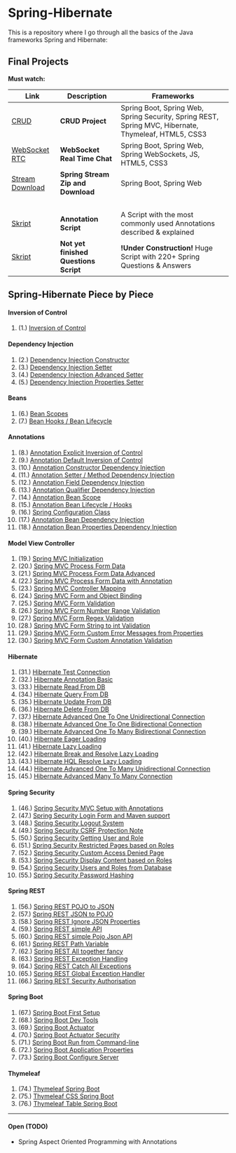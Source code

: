 # Spring-Hibernate


This is a repository where I go through all the basics of the Java frameworks Spring and Hibernate:

## Final Projects
**Must watch:**

Link | Description | Frameworks
----|----|----
[CRUD](https://github.com/mschoeffel/Spring-Hibernate/tree/master/src/spring/FinalCRUD) | **CRUD Project** | Spring Boot, Spring Web, Spring Security, Spring REST, Spring MVC, Hibernate, Thymeleaf, HTML5, CSS3
[WebSocket RTC](https://github.com/mschoeffel/Spring-Hibernate/tree/master/src/spring/FinalWebSocketRTC) | **WebSocket Real Time Chat** | Spring Boot, Spring Web, Spring WebSockets, JS, HTML5, CSS3
[Stream Download](https://github.com/mschoeffel/Spring-Hibernate/tree/master/src/spring/FinalStream) | **Spring Stream Zip and Download** | Spring Boot, Spring Web
&nbsp; | &nbsp; | &nbsp;
[Skript](https://github.com/mschoeffel/Spring-Hibernate/tree/master/src/spring/Scripts/Annotations.md) | **Annotation Script** | A Script with the most commonly used Annotations described & explained
[Skript](https://github.com/mschoeffel/Spring-Hibernate/tree/master/src/spring/Scripts/QuestionsSpring.md) | **Not yet finished Questions Script** | **!Under Construction!** Huge Script with 220+ Spring Questions & Answers


## Spring-Hibernate Piece by Piece
#### Inversion of Control
1. (1.) [Inversion of Control](https://github.com/mschoeffel/Spring-Hibernate/tree/master/src/spring/InversionOfControl)
#### Dependency Injection
1. (2.) [Dependency Injection Constructor](https://github.com/mschoeffel/Spring-Hibernate/tree/master/src/spring/DependencyInjectionConstructor)
2. (3.) [Dependency Injection Setter](https://github.com/mschoeffel/Spring-Hibernate/tree/master/src/spring/DependencyInjectionSetter)
3. (4.) [Dependency Injection Advanced Setter](https://github.com/mschoeffel/Spring-Hibernate/tree/master/src/spring/DependencyInjectionAdvancedSetter)
4. (5.) [Dependency Injection Properties Setter](https://github.com/mschoeffel/Spring-Hibernate/tree/master/src/spring/DependencyInjectionPropertiesSetter)
#### Beans
1. (6.) [Bean Scopes](https://github.com/mschoeffel/Spring-Hibernate/tree/master/src/spring/BeanScopes)
2. (7.) [Bean Hooks / Bean Lifecycle](https://github.com/mschoeffel/Spring-Hibernate/tree/master/src/spring/BeanHooks)
#### Annotations
1. (8.) [Annotation Explicit Inversion of Control](https://github.com/mschoeffel/Spring-Hibernate/tree/master/src/spring/AnnotationExplicitIoC)
2. (9.) [Annotation Default Inversion of Control](https://github.com/mschoeffel/Spring-Hibernate/tree/master/src/spring/AnnotationDefaultIoC)
3. (10.) [Annotation Constructor Dependency Injection](https://github.com/mschoeffel/Spring-Hibernate/tree/master/src/spring/AnnotationConstructorDI)
4. (11.) [Annotation Setter / Method Dependency Injection](https://github.com/mschoeffel/Spring-Hibernate/tree/master/src/spring/AnnotationSetterDI)
5. (12.) [Annotation Field Dependency Injection](https://github.com/mschoeffel/Spring-Hibernate/tree/master/src/spring/AnnotationFieldDI)
6. (13.) [Annotation Qualifier Dependency Injection](https://github.com/mschoeffel/Spring-Hibernate/tree/master/src/spring/AnnotationQualifierDI)
7. (14.) [Annotation Bean Scope](https://github.com/mschoeffel/Spring-Hibernate/tree/master/src/spring/AnnotationBeanScope)
8. (15.) [Annotation Bean Lifecycle / Hooks](https://github.com/mschoeffel/Spring-Hibernate/tree/master/src/spring/AnnotationBeanLifecycle)
9. (16.) [Spring Configuration Class](https://github.com/mschoeffel/Spring-Hibernate/tree/master/src/spring/SpringConfigClass)
10. (17.) [Annotation Bean Dependency Injection](https://github.com/mschoeffel/Spring-Hibernate/tree/master/src/spring/AnnotationBeanDI)
1. (18.) [Annotation Bean Properties Dependency Injection](https://github.com/mschoeffel/Spring-Hibernate/tree/master/src/spring/AnnotationBeanPropertiesDI)
#### Model View Controller
1. (19.) [Spring MVC Initialization](https://github.com/mschoeffel/Spring-Hibernate/tree/master/src/spring/MVC)
2. (20.) [Spring MVC Process Form Data](https://github.com/mschoeffel/Spring-Hibernate/tree/master/src/spring/MVC)
3. (21.) [Spring MVC Process Form Data Advanced](https://github.com/mschoeffel/Spring-Hibernate/tree/master/src/spring/MVC)
4. (22.) [Spring MVC Process Form Data with Annotation](https://github.com/mschoeffel/Spring-Hibernate/tree/master/src/spring/MVC)
5. (23.) [Spring MVC Controller Mapping](https://github.com/mschoeffel/Spring-Hibernate/tree/master/src/spring/MVC)
6. (24.) [Spring MVC Form and Object Binding](https://github.com/mschoeffel/Spring-Hibernate/tree/master/src/spring/MVC)
7. (25.) [Spring MVC Form Validation](https://github.com/mschoeffel/Spring-Hibernate/tree/master/src/spring/MVC)
8. (26.) [Spring MVC Form Number Range Validation](https://github.com/mschoeffel/Spring-Hibernate/tree/master/src/spring/MVC)
9. (27.) [Spring MVC Form Regex Validation](https://github.com/mschoeffel/Spring-Hibernate/tree/master/src/spring/MVC)
10. (28.) [Spring MVC Form String to int Validation](https://github.com/mschoeffel/Spring-Hibernate/tree/master/src/spring/MVC)
11. (29.) [Spring MVC Form Custom Error Messages from Properties](https://github.com/mschoeffel/Spring-Hibernate/tree/master/src/spring/MVC)
12. (30.) [Spring MVC Form Custom Annotation Validation](https://github.com/mschoeffel/Spring-Hibernate/tree/master/src/spring/MVC)
#### Hibernate
1. (31.) [Hibernate Test Connection](https://github.com/mschoeffel/Spring-Hibernate/tree/master/src/spring/Hibernate/Test)
2. (32.) [Hibernate Annotation Basic](https://github.com/mschoeffel/Spring-Hibernate/tree/master/src/spring/Hibernate/AnnotationBasic)
3. (33.) [Hibernate Read From DB](https://github.com/mschoeffel/Spring-Hibernate/tree/master/src/spring/Hibernate/ReadObject)
4. (34.) [Hibernate Query From DB](https://github.com/mschoeffel/Spring-Hibernate/tree/master/src/spring/Hibernate/QueryObject)
5. (35.) [Hibernate Update From DB](https://github.com/mschoeffel/Spring-Hibernate/tree/master/src/spring/Hibernate/UpdateObject)
6. (36.) [Hibernate Delete From DB](https://github.com/mschoeffel/Spring-Hibernate/tree/master/src/spring/Hibernate/DeleteObject)
7. (37.) [Hibernate Advanced One To One Unidirectional Connection](https://github.com/mschoeffel/Spring-Hibernate/tree/master/src/spring/Hibernate/OneToOneUni)
8. (38.) [Hibernate Advanced One To One Bidirectional Connection](https://github.com/mschoeffel/Spring-Hibernate/tree/master/src/spring/Hibernate/OneToOneBi)
9. (39.) [Hibernate Advanced One To Many Bidirectional Connection](https://github.com/mschoeffel/Spring-Hibernate/tree/master/src/spring/Hibernate/OneToManyBi)
10. (40.) [Hibernate Eager Loading](https://github.com/mschoeffel/Spring-Hibernate/tree/master/src/spring/Hibernate/EagerLoading)
11. (41.) [Hibernate Lazy Loading](https://github.com/mschoeffel/Spring-Hibernate/tree/master/src/spring/Hibernate/LazyLoading)
12. (42.) [Hibernate Break and Resolve Lazy Loading](https://github.com/mschoeffel/Spring-Hibernate/tree/master/src/spring/Hibernate/LazyLoading)
13. (43.) [Hibernate HQL Resolve Lazy Loading](https://github.com/mschoeffel/Spring-Hibernate/tree/master/src/spring/Hibernate/LazyLoading)
14. (44.) [Hibernate Advanced One To Many Unidirectional Connection](https://github.com/mschoeffel/Spring-Hibernate/tree/master/src/spring/Hibernate/OneToManyUni)
15. (45.) [Hibernate Advanced Many To Many Connection](https://github.com/mschoeffel/Spring-Hibernate/tree/master/src/spring/Hibernate/ManyToMany)
#### Spring Security
1. (46.) [Spring Security MVC Setup with Annotations](https://github.com/mschoeffel/Spring-Hibernate/tree/master/src/spring/Security)
2. (47.) [Spring Security Login Form and Maven support](https://github.com/mschoeffel/Spring-Hibernate/tree/master/src/spring/Security)
3. (48.) [Spring Security Logout System](https://github.com/mschoeffel/Spring-Hibernate/tree/master/src/spring/Security)
4. (49.) [Spring Security CSRF Protection Note](https://github.com/mschoeffel/Spring-Hibernate/tree/master/src/spring/Security)
5. (50.) [Spring Security Getting User and Role](https://github.com/mschoeffel/Spring-Hibernate/tree/master/src/spring/Security)
6. (51.) [Spring Security Restricted Pages based on Roles](https://github.com/mschoeffel/Spring-Hibernate/tree/master/src/spring/Security)
7. (52.) [Spring Security Custom Access Denied Page](https://github.com/mschoeffel/Spring-Hibernate/tree/master/src/spring/Security)
8. (53.) [Spring Security Display Content based on Roles](https://github.com/mschoeffel/Spring-Hibernate/tree/master/src/spring/Security)
9. (54.) [Spring Security Users and Roles from Database](https://github.com/mschoeffel/Spring-Hibernate/tree/master/src/spring/Security)
10. (55.) [Spring Security Password Hashing](https://github.com/mschoeffel/Spring-Hibernate/tree/master/src/spring/Security)
#### Spring REST
1. (56.) [Spring REST POJO to JSON](https://github.com/mschoeffel/Spring-Hibernate/tree/master/src/spring/REST)
2. (57.) [Spring REST JSON to POJO](https://github.com/mschoeffel/Spring-Hibernate/tree/master/src/spring/REST)
3. (58.) [Spring REST Ignore JSON Properties](https://github.com/mschoeffel/Spring-Hibernate/tree/master/src/spring/REST)
4. (59.) [Spring REST simple API](https://github.com/mschoeffel/Spring-Hibernate/tree/master/src/spring/REST)
5. (60.) [Spring REST simple Pojo Json API](https://github.com/mschoeffel/Spring-Hibernate/tree/master/src/spring/REST)
6. (61.) [Spring REST Path Variable](https://github.com/mschoeffel/Spring-Hibernate/tree/master/src/spring/REST)
7. (62.) [Spring REST All together fancy](https://github.com/mschoeffel/Spring-Hibernate/tree/master/src/spring/REST)
8. (63.) [Spring REST Exception Handling](https://github.com/mschoeffel/Spring-Hibernate/tree/master/src/spring/REST)
9. (64.) [Spring REST Catch All Exceptions](https://github.com/mschoeffel/Spring-Hibernate/tree/master/src/spring/REST)
10. (65.) [Spring REST Global Exception Handler](https://github.com/mschoeffel/Spring-Hibernate/tree/master/src/spring/REST)
11. (66.) [Spring REST Security Authorisation](https://github.com/mschoeffel/Spring-Hibernate/tree/master/src/spring/REST)
#### Spring Boot
1. (67.) [Spring Boot First Setup](https://github.com/mschoeffel/Spring-Hibernate/tree/master/src/spring/SpringBoot)
2. (68.) [Spring Boot Dev Tools](https://github.com/mschoeffel/Spring-Hibernate/tree/master/src/spring/SpringBoot)
3. (69.) [Spring Boot Actuator](https://github.com/mschoeffel/Spring-Hibernate/tree/master/src/spring/SpringBoot)
4. (70.) [Spring Boot Actuator Security](https://github.com/mschoeffel/Spring-Hibernate/tree/master/src/spring/SpringBoot)
5. (71.) [Spring Boot Run from Command-line](https://github.com/mschoeffel/Spring-Hibernate/tree/master/src/spring/SpringBoot)
6. (72.) [Spring Boot Application Properties](https://github.com/mschoeffel/Spring-Hibernate/tree/master/src/spring/SpringBoot)
7. (73.) [Spring Boot Configure Server](https://github.com/mschoeffel/Spring-Hibernate/tree/master/src/spring/SpringBoot)
#### Thymeleaf
1. (74.) [Thymeleaf Spring Boot](https://github.com/mschoeffel/Spring-Hibernate/tree/master/src/spring/Thymeleaf)
2. (75.) [Thymeleaf CSS Spring Boot](https://github.com/mschoeffel/Spring-Hibernate/tree/master/src/spring/Thymeleaf)
3. (76.) [Thymeleaf Table Spring Boot](https://github.com/mschoeffel/Spring-Hibernate/tree/master/src/spring/Thymeleaf)
----
#### Open  (TODO)
* Spring Aspect Oriented Programming with Annotations